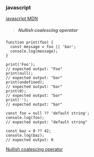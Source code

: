 ### javascript
[javascript MDN](https://developer.mozilla.org/ko/docs/Web/JavaScript)

>##### Nullish coalescing operator
```
function print(foo) {
  const message = foo || 'bar';
  console.log(message);
}

print('Foo');
// expected output: "Foo"
print(null);
// expected output: "bar"
print(undefined);
// expected output: "bar"
print(0);
// expected output: "bar"
print('');
// expected output: "bar"

const foo = null ?? 'default string';
console.log(foo);
// expected output: "default string"

const baz = 0 ?? 42;
console.log(baz);
// expected output: 0
```
[Nullish coalescing operator](https://developer.mozilla.org/en-US/docs/Web/JavaScript/Reference/Operators/Nullish_coalescing_operator)
